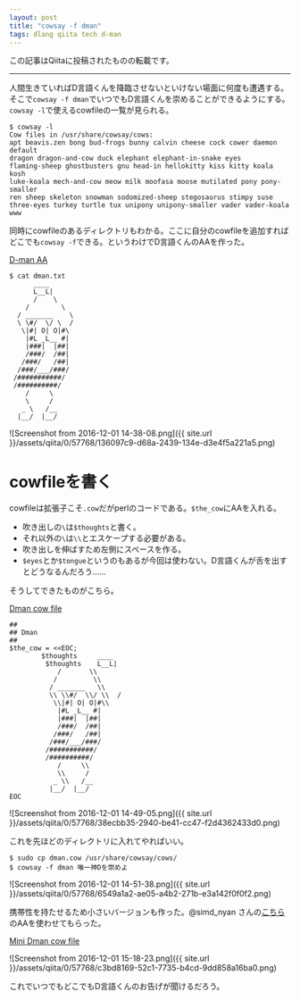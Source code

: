 ```yaml
---
layout: post
title: "cowsay -f dman"
tags: dlang qiita tech d-man
---
```

この記事はQiitaに投稿されたものの転載です。

---
人間生きていればD言語くんを降臨させないといけない場面に何度も遭遇する。そこで`cowsay -f dman`でいつでもD言語くんを崇めることができるようにする。  
`cowsay -l`で使えるcowfileの一覧が見られる。

```console
$ cowsay -l
Cow files in /usr/share/cowsay/cows:
apt beavis.zen bong bud-frogs bunny calvin cheese cock cower daemon default
dragon dragon-and-cow duck elephant elephant-in-snake eyes
flaming-sheep ghostbusters gnu head-in hellokitty kiss kitty koala kosh
luke-koala mech-and-cow meow milk moofasa moose mutilated pony pony-smaller
ren sheep skeleton snowman sodomized-sheep stegosaurus stimpy suse
three-eyes turkey turtle tux unipony unipony-smaller vader vader-koala www
```

同時にcowfileのあるディレクトリもわかる。ここに自分のcowfileを追加すればどこでも`cowsay -f`できる。というわけでD言語くんのAAを作った。

[D-man AA](https://gist.github.com/kotet/33915fda0aedfaab597ea2d02f434b97)

```
$ cat dman.txt
      ____
      L__L|
      /    \
    /        \
  / _______    \
  \ \#/  \/ \  /
   \|#| O| O|#\
    |#L _L__ #|
    |###|  |##|
    /###/  /##|
   /###/   /##|
  /###/___/###/
 /###########/
 /##########/
    /     \
    \     /
   _ \   /__
  |__/  |__/
```

![Screenshot from 2016-12-01 14-38-08.png]({{ site.url }}/assets/qiita/0/57768/136097c9-d68a-2439-134e-d3e4f5a221a5.png)

# cowfileを書く

cowfileは拡張子こそ`.cow`だがperlのコードである。`$the_cow`にAAを入れる。

 - 吹き出しの`\`は`$thoughts`と書く。
 - それ以外の`\`は`\\`とエスケープする必要がある。
 - 吹き出しを伸ばすため左側にスペースを作る。
 - `$eyes`とか`$tongue`というのもあるが今回は使わない。D言語くんが舌を出すとどうなるんだろう……

そうしてできたものがこちら。

[Dman cow file](https://gist.github.com/kotet/4be157150af024ea14e825f17c663940)

```
##
## Dman
##
$the_cow = <<EOC;
        $thoughts     ____
         $thoughts    L__L|
            /       \\
           /         \\
          / _______   \\
          \\ \\#/  \\/ \\  /
           \\|#| O| O|#\\
            |#L _L__ #|
            |###|  |##|
            /###/  /##|
           /###/   /##|
          /###/___/###/
         /###########/
         /##########/
            /     \\
            \\     /
           _ \\   /__
          |__/  |__/
EOC
```
![Screenshot from 2016-12-01 14-49-05.png]({{ site.url }}/assets/qiita/0/57768/38ecbb35-2940-be41-cc47-f2d4362433d0.png)

これを先ほどのディレクトリに入れてやればいい。

```console
$ sudo cp dman.cow /usr/share/cowsay/cows/
$ cowsay -f dman 唯一神Dを崇めよ
```

![Screenshot from 2016-12-01 14-51-38.png]({{ site.url }}/assets/qiita/0/57768/6549a1a2-ae05-a4b2-271b-e3a142f0f0f2.png)

携帯性を持たせるため小さいバージョンも作った。@simd_nyan さんの[こちら](https://gist.github.com/simdnyan/20e8fa2a2736c315e2c1)のAAを使わせてもらった。

[Mini Dman cow file](https://gist.github.com/kotet/1e200c8f004bdd9ef67871eebd9ed811)

![Screenshot from 2016-12-01 15-18-23.png]({{ site.url }}/assets/qiita/0/57768/c3bd8169-52c1-7735-b4cd-9dd858a16ba0.png)

これでいつでもどこでもD言語くんのお告げが聞けるだろう。
